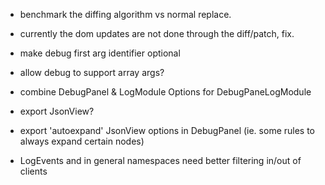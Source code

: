 - benchmark the diffing algorithm vs normal replace.
- currently the dom updates are not done through the diff/patch, fix.
- make debug first arg identifier optional
- allow debug to support array args?

- combine DebugPanel & LogModule Options for DebugPaneLogModule

- export JsonView?
- export 'autoexpand' JsonView options in DebugPanel (ie. some rules to always expand certain nodes)

- LogEvents and in general namespaces need better filtering in/out of clients
